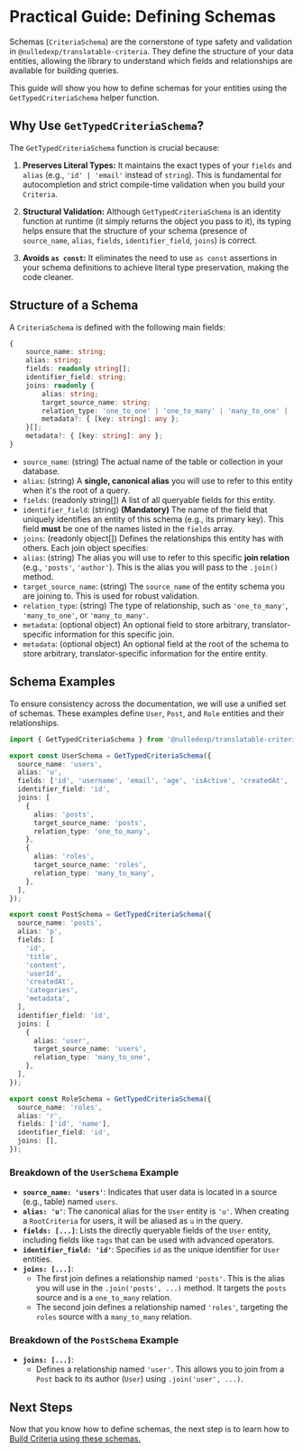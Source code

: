 # Practical Guide: Defining Schemas

Schemas (`CriteriaSchema`) are the cornerstone of type safety and validation in `@nulledexp/translatable-criteria`. They define the structure of your data entities, allowing the library to understand which fields and relationships are available for building queries.

This guide will show you how to define schemas for your entities using the `GetTypedCriteriaSchema` helper function.

## Why Use `GetTypedCriteriaSchema`?

The `GetTypedCriteriaSchema` function is crucial because:

1.  **Preserves Literal Types:** It maintains the exact types of your `fields` and `alias` (e.g., `'id' | 'email'` instead of `string`). This is fundamental for autocompletion and strict compile-time validation when you build your `Criteria`.

2.  **Structural Validation:** Although `GetTypedCriteriaSchema` is an identity function at runtime (it simply returns the object you pass to it), its typing helps ensure that the structure of your schema (presence of `source_name`, `alias`, `fields`, `identifier_field`, `joins`) is correct.
3.  **Avoids `as const`:** It eliminates the need to use `as const` assertions in your schema definitions to achieve literal type preservation, making the code cleaner.

## Structure of a Schema

A `CriteriaSchema` is defined with the following main fields:

```typescript
{
    source_name: string;
    alias: string;
    fields: readonly string[];
    identifier_field: string;
    joins: readonly {
        alias: string;
        target_source_name: string;
        relation_type: 'one_to_one' | 'one_to_many' | 'many_to_one' | 'many_to_many';
        metadata?: { [key: string]: any };
    }[];
    metadata?: { [key: string]: any };
}
```

- `source_name`: (string) The actual name of the table or collection in your database.
- `alias`: (string) A **single, canonical alias** you will use to refer to this entity when it's the root of a query.
- `fields`: (readonly string[]) A list of all queryable fields for this entity.
- `identifier_field`: (string) **(Mandatory)** The name of the field that uniquely identifies an entity of this schema (e.g., its primary key). This field **must** be one of the names listed in the `fields` array.
- `joins`: (readonly object[]) Defines the relationships this entity has with others. Each join object specifies:
- `alias`: (string) The alias you will use to refer to this specific **join relation** (e.g., `'posts'`, `'author'`). This is the alias you will pass to the `.join()` method.
- `target_source_name`: (string) The `source_name` of the entity schema you are joining to. This is used for robust validation.
- `relation_type`: (string) The type of relationship, such as `'one_to_many'`, `'many_to_one'`, or `'many_to_many'`.
- `metadata`: (optional object) An optional field to store arbitrary, translator-specific information for this specific join.
- `metadata`: (optional object) An optional field at the root of the schema to store arbitrary, translator-specific information for the entire entity.

## Schema Examples

To ensure consistency across the documentation, we will use a unified set of schemas. These examples define `User`, `Post`, and `Role` entities and their relationships.

```typescript
import { GetTypedCriteriaSchema } from '@nulledexp/translatable-criteria';

export const UserSchema = GetTypedCriteriaSchema({
  source_name: 'users',
  alias: 'u',
  fields: ['id', 'username', 'email', 'age', 'isActive', 'createdAt', 'tags'],
  identifier_field: 'id',
  joins: [
    {
      alias: 'posts',
      target_source_name: 'posts',
      relation_type: 'one_to_many',
    },
    {
      alias: 'roles',
      target_source_name: 'roles',
      relation_type: 'many_to_many',
    },
  ],
});

export const PostSchema = GetTypedCriteriaSchema({
  source_name: 'posts',
  alias: 'p',
  fields: [
    'id',
    'title',
    'content',
    'userId',
    'createdAt',
    'categories',
    'metadata',
  ],
  identifier_field: 'id',
  joins: [
    {
      alias: 'user',
      target_source_name: 'users',
      relation_type: 'many_to_one',
    },
  ],
});

export const RoleSchema = GetTypedCriteriaSchema({
  source_name: 'roles',
  alias: 'r',
  fields: ['id', 'name'],
  identifier_field: 'id',
  joins: [],
});
```

### Breakdown of the `UserSchema` Example

- **`source_name: 'users'`**: Indicates that user data is located in a source (e.g., table) named `users`.
- **`alias: 'u'`**: The canonical alias for the `User` entity is `'u'`. When creating a `RootCriteria` for users, it will be aliased as `u` in the query.
- **`fields: [...]`**: Lists the directly queryable fields of the `User` entity, including fields like `tags` that can be used with advanced operators.
- **`identifier_field: 'id'`**: Specifies `id` as the unique identifier for `User` entities.
- **`joins: [...]`**:
  - The first join defines a relationship named `'posts'`. This is the alias you will use in the `.join('posts', ...)` method. It targets the `posts` source and is a `one_to_many` relation.
  - The second join defines a relationship named `'roles'`, targeting the `roles` source with a `many_to_many` relation.

### Breakdown of the `PostSchema` Example

- **`joins: [...]`**:
  - Defines a relationship named `'user'`. This allows you to join from a `Post` back to its author (`User`) using `.join('user', ...)`.

## Next Steps

Now that you know how to define schemas, the next step is to learn how to [Build Criteria using these schemas.](../building-criteria/en.md)
